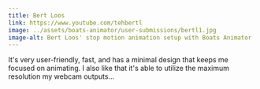 ```yaml
---
title: Bert Loos
link: https://www.youtube.com/tehbertl
image: ../assets/boats-animator/user-submissions/bertl1.jpg
image-alt: Bert Loos' stop motion animation setup with Boats Animator
---
```


It's very user-friendly, fast, and has a minimal design that keeps me focused on animating. I also like that it's able to utilize the maximum resolution my webcam outputs...
